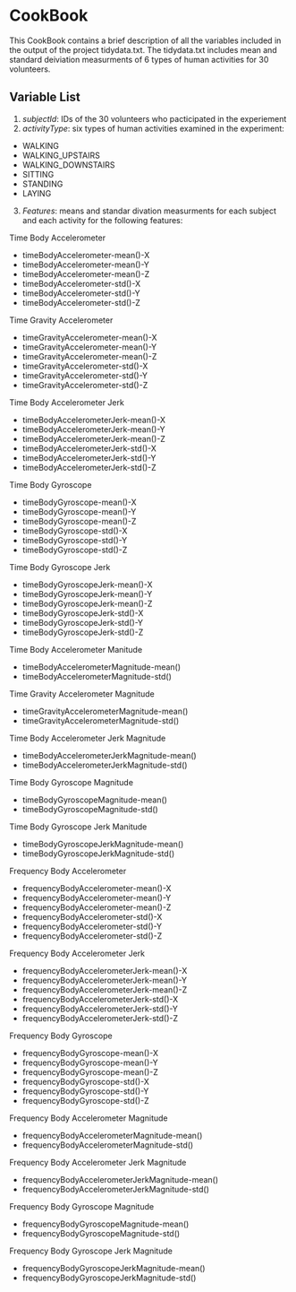 # CookBook
This CookBook contains a brief description of all the variables included in the output of the project tidydata.txt.
The tidydata.txt includes mean and standard deiviation measurments of 6 types of human activities for 30 volunteers. 

## Variable List 
1. _subjectId_: IDs of the 30 volunteers who pacticipated in the experiement
2. _activityType_: six types of human activities examined in the experiment: 
  - WALKING 
  - WALKING_UPSTAIRS 
  - WALKING_DOWNSTAIRS
  - SITTING 
  - STANDING 
  - LAYING
3. _Features_: means and standar divation measurments for each subject and each activity for the following features:

Time Body Accelerometer 
  - timeBodyAccelerometer-mean()-X
  - timeBodyAccelerometer-mean()-Y
  - timeBodyAccelerometer-mean()-Z
  - timeBodyAccelerometer-std()-X
  - timeBodyAccelerometer-std()-Y
  - timeBodyAccelerometer-std()-Z
  
Time Gravity Accelerometer  
  - timeGravityAccelerometer-mean()-X
  - timeGravityAccelerometer-mean()-Y
  - timeGravityAccelerometer-mean()-Z
  - timeGravityAccelerometer-std()-X
  - timeGravityAccelerometer-std()-Y
  - timeGravityAccelerometer-std()-Z
  
Time Body Accelerometer Jerk  
  - timeBodyAccelerometerJerk-mean()-X
  - timeBodyAccelerometerJerk-mean()-Y
  - timeBodyAccelerometerJerk-mean()-Z
  - timeBodyAccelerometerJerk-std()-X
  - timeBodyAccelerometerJerk-std()-Y
  - timeBodyAccelerometerJerk-std()-Z
  
Time Body Gyroscope  
  - timeBodyGyroscope-mean()-X
  - timeBodyGyroscope-mean()-Y
  - timeBodyGyroscope-mean()-Z
  - timeBodyGyroscope-std()-X
  - timeBodyGyroscope-std()-Y
  - timeBodyGyroscope-std()-Z
  
Time Body Gyroscope Jerk  
  - timeBodyGyroscopeJerk-mean()-X
  - timeBodyGyroscopeJerk-mean()-Y
  - timeBodyGyroscopeJerk-mean()-Z
  - timeBodyGyroscopeJerk-std()-X
  - timeBodyGyroscopeJerk-std()-Y
  - timeBodyGyroscopeJerk-std()-Z
  
Time Body Accelerometer Manitude  
  - timeBodyAccelerometerMagnitude-mean()
  - timeBodyAccelerometerMagnitude-std()
  
Time Gravity Accelerometer Magnitude  
  - timeGravityAccelerometerMagnitude-mean()
  - timeGravityAccelerometerMagnitude-std()
  
Time Body Accelerometer Jerk Magnitude  
  - timeBodyAccelerometerJerkMagnitude-mean()
  - timeBodyAccelerometerJerkMagnitude-std()
  
Time Body Gyroscope Magnitude  
  - timeBodyGyroscopeMagnitude-mean()
  - timeBodyGyroscopeMagnitude-std()
  
Time Body Gyroscope Jerk Manitude  
  - timeBodyGyroscopeJerkMagnitude-mean()
  - timeBodyGyroscopeJerkMagnitude-std()
  
Frequency Body Accelerometer  
  - frequencyBodyAccelerometer-mean()-X
  - frequencyBodyAccelerometer-mean()-Y
  - frequencyBodyAccelerometer-mean()-Z
  - frequencyBodyAccelerometer-std()-X
  - frequencyBodyAccelerometer-std()-Y
  - frequencyBodyAccelerometer-std()-Z

Frequency Body Accelerometer Jerk  
  - frequencyBodyAccelerometerJerk-mean()-X
  - frequencyBodyAccelerometerJerk-mean()-Y
  - frequencyBodyAccelerometerJerk-mean()-Z
  - frequencyBodyAccelerometerJerk-std()-X
  - frequencyBodyAccelerometerJerk-std()-Y
  - frequencyBodyAccelerometerJerk-std()-Z
  
Frequency Body Gyroscope  
  - frequencyBodyGyroscope-mean()-X
  - frequencyBodyGyroscope-mean()-Y
  - frequencyBodyGyroscope-mean()-Z
  - frequencyBodyGyroscope-std()-X
  - frequencyBodyGyroscope-std()-Y
  - frequencyBodyGyroscope-std()-Z
  
Frequency Body Accelerometer Magnitude  
  - frequencyBodyAccelerometerMagnitude-mean()
  - frequencyBodyAccelerometerMagnitude-std()
  
Frequency Body Accelerometer Jerk Magnitude  
  - frequencyBodyAccelerometerJerkMagnitude-mean()
  - frequencyBodyAccelerometerJerkMagnitude-std()
  
Frequency Body Gyroscope Magnitude
  - frequencyBodyGyroscopeMagnitude-mean()
  - frequencyBodyGyroscopeMagnitude-std()
  
Frequency Body Gyroscope Jerk Magnitude  
  - frequencyBodyGyroscopeJerkMagnitude-mean()
  - frequencyBodyGyroscopeJerkMagnitude-std()
